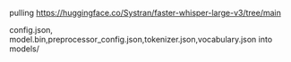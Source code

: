pulling https://huggingface.co/Systran/faster-whisper-large-v3/tree/main


config.json, model.bin,preprocessor_config.json,tokenizer.json,vocabulary.json into models/
